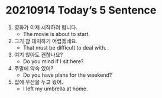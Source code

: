 # 20210914 Today’s 5 Sentence



1. 영화가 이제 시작하려 합니다.
   - The movie is about to start.
2. 그거 참 대처하기 어렵겠네요.
   - That must be difficult to deal with.
3. 여기 앉아도 괜찮나요?
   - Do you mind if I sit here?
4. 주말에 약속 있어?
   - Do you have plans for the weekend?
5. 집에 우산을 두고 왔어.
   - I left my umbrella at home.